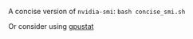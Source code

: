 A concise version of `nvidia-smi`: `bash concise_smi.sh`

Or consider using [gpustat](https://github.com/wookayin/gpustat)